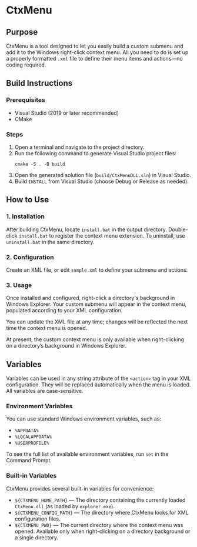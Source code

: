 # CtxMenu

## Purpose

CtxMenu is a tool designed to let you easily build a custom submenu and add it to the Windows right-click context menu. All you need to do is set up a properly formatted `.xml` file to define their menu items and actions—no coding required.

## Build Instructions

### Prerequisites
- Visual Studio (2019 or later recommended)
- CMake

### Steps
1. Open a terminal and navigate to the project directory.
2. Run the following command to generate Visual Studio project files:
	```
	cmake -S . -B build
	```
3. Open the generated solution file (`build/CtxMenuDLL.sln`) in Visual Studio.
4. Build `INSTALL` from Visual Studio (choose Debug or Release as needed).


## How to Use

### 1. Installation

After building CtxMenu, locate `install.bat` in the output directory. Double-click `install.bat` to register the context menu extension. To uninstall, use `uninstall.bat` in the same directory.

### 2. Configuration

Create an XML file, or edit `sample.xml` to define your submenu and actions.

### 3. Usage

Once installed and configured, right-click a directory's background in Windows Explorer. Your custom submenu will appear in the context menu, populated according to your XML configuration.

You can update the XML file at any time; changes will be reflected the next time the context menu is opened.

At present, the custom context menu is only available when right-clicking on a directory’s background in Windows Explorer.


## Variables

Variables can be used in any string attribute of the `<action>` tag in your XML configuration. They will be replaced automatically when the menu is loaded. All variables are case-sensitive.

### Environment Variables

You can use standard Windows environment variables, such as:
- `%APPDATA%`
- `%LOCALAPPDATA%`
- `%USERPROFILE%`

To see the full list of available environment variables, run `set` in the Command Prompt.

### Built-in Variables

CtxMenu provides several built-in variables for convenience:
- `${CTXMENU_HOME_PATH}` — The directory containing the currently loaded `CtxMenu.dll` (as loaded by `explorer.exe`).
- `${CTXMENU_CONFIG_PATH}` — The directory where CtxMenu looks for XML configuration files.
- `${CTXMENU_PWD}` — The current directory where the context menu was opened. Available only when right-clicking on a directory background or a single directory.

